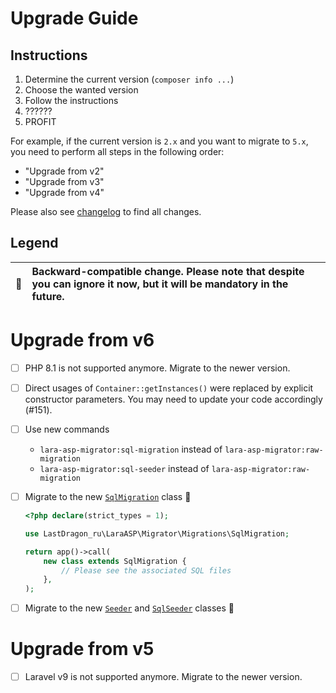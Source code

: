 # Upgrade Guide

[include:file]: ../../docs/Shared/Upgrade.md
[//]: # (start: 8e89e65b3785cb5b41f28a4f3c5b7e0db0110d8047852d71cd99b2cdffd8f57c)
[//]: # (warning: Generated automatically. Do not edit.)

## Instructions

1. Determine the current version (`composer info ...`)
2. Choose the wanted version
3. Follow the instructions
4. ??????
5. PROFIT

For example, if the current version is `2.x` and you want to migrate to `5.x`, you need to perform all steps in the following order:

* "Upgrade from v2"
* "Upgrade from v3"
* "Upgrade from v4"

Please also see [changelog](https://github.com/LastDragon-ru/lara-asp/releases) to find all changes.

## Legend

| 🤝 | Backward-compatible change. Please note that despite you can ignore it now, but it will be mandatory in the future. |
|:--:|:--------------------------------------------------------------------------------------------------------------------|

[//]: # (end: 8e89e65b3785cb5b41f28a4f3c5b7e0db0110d8047852d71cd99b2cdffd8f57c)

# Upgrade from v6

[include:file]: ../../docs/Shared/Upgrade/FromV6.md
[//]: # (start: 470dd21d18d5886f1873b1247130ac8173ed99258e41418c6bd32162325d628b)
[//]: # (warning: Generated automatically. Do not edit.)

* [ ] PHP 8.1 is not supported anymore. Migrate to the newer version.

* [ ] Direct usages of `Container::getInstances()` were replaced by explicit constructor parameters. You may need to update your code accordingly (#151).

[//]: # (end: 470dd21d18d5886f1873b1247130ac8173ed99258e41418c6bd32162325d628b)

* [ ] Use new commands
  * `lara-asp-migrator:sql-migration` instead of `lara-asp-migrator:raw-migration`
  * `lara-asp-migrator:sql-seeder` instead of `lara-asp-migrator:raw-migration`

* [ ] Migrate to the new [`SqlMigration`][code-links/6b3f8327188c3054] class 🤝

  ```php
  <?php declare(strict_types = 1);

  use LastDragon_ru\LaraASP\Migrator\Migrations\SqlMigration;

  return app()->call(
      new class extends SqlMigration {
          // Please see the associated SQL files
      },
  );
  ```

* [ ] Migrate to the new [`Seeder`][code-links/9c7c8e70a7e5978f] and [`SqlSeeder`][code-links/365049c62f4308a2] classes 🤝

# Upgrade from v5

[include:file]: ../../docs/Shared/Upgrade/FromV5.md
[//]: # (start: 374d3c27b4b7982387512d35047d26f2bce3dd6c7b06bc14e53fdcd74bad8102)
[//]: # (warning: Generated automatically. Do not edit.)

* [ ] Laravel v9 is not supported anymore. Migrate to the newer version.

[//]: # (end: 374d3c27b4b7982387512d35047d26f2bce3dd6c7b06bc14e53fdcd74bad8102)

[//]: # (start: code-links)
[//]: # (warning: Generated automatically. Do not edit.)

[code-links/6b3f8327188c3054]: src/Migrations/SqlMigration.php "\LastDragon_ru\LaraASP\Migrator\Migrations\SqlMigration"

[code-links/9c7c8e70a7e5978f]: src/Seeders/Seeder.php "\LastDragon_ru\LaraASP\Migrator\Seeders\Seeder"

[code-links/365049c62f4308a2]: src/Seeders/SqlSeeder.php "\LastDragon_ru\LaraASP\Migrator\Seeders\SqlSeeder"

[//]: # (end: code-links)
